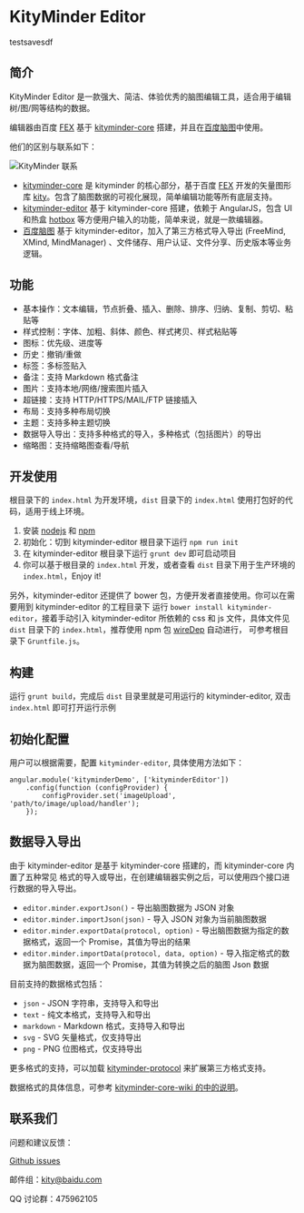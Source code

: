 KityMinder Editor
==========

testsavesdf

## 简介

KityMinder Editor 是一款强大、简洁、体验优秀的脑图编辑工具，适合用于编辑树/图/网等结构的数据。

编辑器由百度 [FEX](https://github.com/fex-team) 基于 [kityminder-core](https://github.com/fex-team/kityminder-core) 搭建，并且在[百度脑图](http://naotu.baidu.com)中使用。

他们的区别与联系如下：

![KityMinder 联系](relations.png "KityMinder 联系")

- [kityminder-core](https://github.com/fex-team/kityminder-core) 是 kityminder 的核心部分，基于百度 [FEX](https://github.com/fex-team) 开发的矢量图形库 [kity](https://github.com/fex-team/kity)。包含了脑图数据的可视化展现，简单编辑功能等所有底层支持。
- [kityminder-editor](https://github.com/fex-team/kityminder-editor) 基于 kityminder-core 搭建，依赖于 AngularJS，包含 UI 和热盒 [hotbox](https://github.com/fex-team/hotbox) 等方便用户输入的功能，简单来说，就是一款编辑器。
- [百度脑图](http://naotu.baidu.com) 基于 kityminder-editor，加入了第三方格式导入导出 (FreeMind, XMind, MindManager) 、文件储存、用户认证、文件分享、历史版本等业务逻辑。

## 功能

- 基本操作：文本编辑，节点折叠、插入、删除、排序、归纳、复制、剪切、粘贴等
- 样式控制：字体、加粗、斜体、颜色、样式拷贝、样式粘贴等
- 图标：优先级、进度等
- 历史：撤销/重做
- 标签：多标签贴入
- 备注：支持 Markdown 格式备注
- 图片：支持本地/网络/搜索图片插入
- 超链接：支持 HTTP/HTTPS/MAIL/FTP 链接插入
- 布局：支持多种布局切换
- 主题：支持多种主题切换
- 数据导入导出：支持多种格式的导入，多种格式（包括图片）的导出
- 缩略图：支持缩略图查看/导航

## 开发使用
根目录下的 `index.html` 为开发环境，`dist` 目录下的 `index.html` 使用打包好的代码，适用于线上环境。

1. 安装 [nodejs](http://nodejs.org) 和 [npm](https://docs.npmjs.com/getting-started/installing-node)
2. 初始化：切到 kityminder-editor 根目录下运行 `npm run init`
3. 在 kityminder-editor 根目录下运行 `grunt dev` 即可启动项目
4. 你可以基于根目录的 `index.html` 开发，或者查看 `dist` 目录下用于生产环境的 `index.html`，Enjoy it!

另外，kityminder-editor 还提供了 bower 包，方便开发者直接使用。你可以在需要用到 kityminder-editor 的工程目录下
运行 `bower install kityminder-editor`，接着手动引入 kityminder-editor 所依赖的 css 和 js 文件，具体文件见
`dist` 目录下的 `index.html`，推荐使用 npm 包 [wireDep](https://www.npmjs.com/package/wiredep) 自动进行，
可参考根目录下 `Gruntfile.js`。

## 构建
运行 `grunt build`，完成后 `dist` 目录里就是可用运行的 kityminder-editor, 双击 `index.html` 即可打开运行示例

## 初始化配置
用户可以根据需要，配置 `kityminder-editor`, 具体使用方法如下：
```
angular.module('kityminderDemo', ['kityminderEditor'])
    .config(function (configProvider) {
        configProvider.set('imageUpload', 'path/to/image/upload/handler');
    });

```

## 数据导入导出
由于 kityminder-editor 是基于 kityminder-core 搭建的，而 kityminder-core 内置了五种常见
格式的导入或导出，在创建编辑器实例之后，可以使用四个接口进行数据的导入导出。

* `editor.minder.exportJson()` - 导出脑图数据为 JSON 对象
* `editor.minder.importJson(json)` - 导入 JSON 对象为当前脑图数据
* `editor.minder.exportData(protocol, option)` - 导出脑图数据为指定的数据格式，返回一个 Promise，其值为导出的结果
* `editor.minder.importData(protocol, data, option)` - 导入指定格式的数据为脑图数据，返回一个 Promise，其值为转换之后的脑图 Json 数据

目前支持的数据格式包括：

* `json` - JSON 字符串，支持导入和导出
* `text` - 纯文本格式，支持导入和导出
* `markdown` - Markdown 格式，支持导入和导出
* `svg` - SVG 矢量格式，仅支持导出
* `png` - PNG 位图格式，仅支持导出

更多格式的支持，可以加载 [kityminder-protocol](https://github.com/fex-team/kityminder-protocol) 来扩展第三方格式支持。

数据格式的具体信息，可参考 [kityminder-core-wiki 的中的说明](https://github.com/fex-team/kityminder-core/wiki)。

## 联系我们
问题和建议反馈：

[Github issues](https://github.com/fex-team/kityminder-editor/issues)

邮件组：kity@baidu.com

QQ 讨论群：475962105